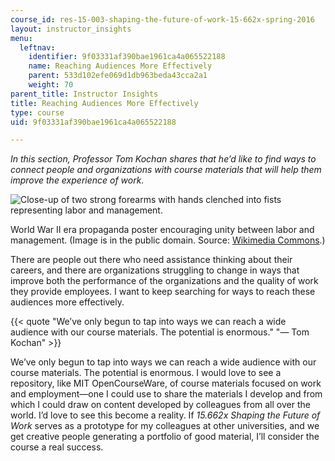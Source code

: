 ```yaml
---
course_id: res-15-003-shaping-the-future-of-work-15-662x-spring-2016
layout: instructor_insights
menu:
  leftnav:
    identifier: 9f03331af390bae1961ca4a065522188
    name: Reaching Audiences More Effectively
    parent: 533d102efe069d1db963beda43cca2a1
    weight: 70
parent_title: Instructor Insights
title: Reaching Audiences More Effectively
type: course
uid: 9f03331af390bae1961ca4a065522188

---
```


_In this section, Professor Tom Kochan shares that he’d like to find ways to connect people and organizations with course materials that will help them improve the experience of work._

![Close-up of two strong forearms with hands clenched into fists representing labor and management.](/coursemedia/res-15-003-shaping-the-future-of-work-15-662x-spring-2016/19e49b7934543b0e80862549ebf2c3da_RES.15-003_together.jpg)

World War II era propaganda poster encouraging unity between labor and management. (Image is in the public domain. Source: [Wikimedia Commons](https://commons.wikimedia.org/wiki/File:TOGETHER_WE_CAN_DO_IT_-_KEEP_%60EM_FIRING_-_NARA_-_515856.jpg).)

There are people out there who need assistance thinking about their careers, and there are organizations struggling to change in ways that improve both the performance of the organizations and the quality of work they provide employees. I want to keep searching for ways to reach these audiences more effectively.

{{< quote "We’ve only begun to tap into ways we can reach a wide audience with our course materials. The potential is enormous." "— Tom Kochan" >}}

We’ve only begun to tap into ways we can reach a wide audience with our course materials. The potential is enormous. I would love to see a repository, like MIT OpenCourseWare, of course materials focused on work and employment—one I could use to share the materials I develop and from which I could draw on content developed by colleagues from all over the world. I’d love to see this become a reality. If _15.662x Shaping the Future of Work_ serves as a prototype for my colleagues at other universities, and we get creative people generating a portfolio of good material, I’ll consider the course a real success.